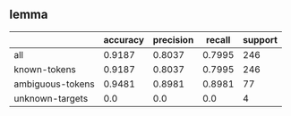 
## lemma

|                  | accuracy | precision | recall | support |
|------------------|----------|-----------|--------|---------|
| all              | 0.9187   | 0.8037    | 0.7995 | 246     |
| known-tokens     | 0.9187   | 0.8037    | 0.7995 | 246     |
| ambiguous-tokens | 0.9481   | 0.8981    | 0.8981 | 77      |
| unknown-targets  | 0.0      | 0.0       | 0.0    | 4       |

